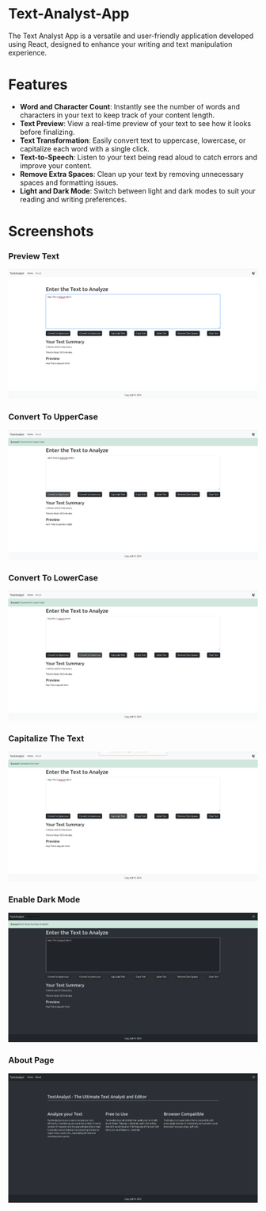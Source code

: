 # Text-Analyst-App
The Text Analyst App is a versatile and user-friendly application developed using React, designed to enhance your writing and text manipulation experience.

# Features

- **Word and Character Count**: Instantly see the number of words and characters in your text to keep track of your content length.
- **Text Preview**: View a real-time preview of your text to see how it looks before finalizing.
- **Text Transformation**: Easily convert text to uppercase, lowercase, or capitalize each word with a single click.
- **Text-to-Speech**: Listen to your text being read aloud to catch errors and improve your content.
- **Remove Extra Spaces**: Clean up your text by removing unnecessary spaces and formatting issues.
- **Light and Dark Mode**: Switch between light and dark modes to suit your reading and writing preferences.

# Screenshots

### Preview Text
![Preview Text](screenshots/previewText.png)

### Convert To UpperCase
![Convert To UpperCase](screenshots/convertToUppercase.png)

### Convert To LowerCase
![Convert To LowerCase](screenshots/convertToLowercase.png)

### Capitalize The Text
![Capitalize The Text](screenshots/capitalizeText.png)

### Enable Dark Mode
![Enable Dark Mode](screenshots/enableDarkMode.png)

### About Page
![About Page](screenshots/aboutPage.png)
